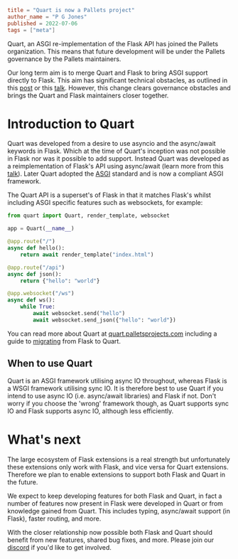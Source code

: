 ~~~~toml
title = "Quart is now a Pallets project"
author_name = "P G Jones"
published = 2022-07-06
tags = ["meta"]
~~~~

Quart, an ASGI re-implementation of the Flask API has joined the
Pallets organization. This means that future development will be under
the Pallets governance by the Pallets maintainers.

Our long term aim is to merge Quart and Flask to bring ASGI support
directly to Flask. This aim has significant technical obstacles, as
outlined in this
[post](https://pgjones.dev/blog/flask-async-quart-sync-2019/) or this
[talk](https://youtu.be/bw1qeMoFBmw). However, this change clears
governance obstacles and brings the Quart and Flask maintainers closer
together.

# Introduction to Quart

Quart was developed from a desire to use asyncio and the async/await
keywords in Flask. Which at the time of Quart's inception was not
possible in Flask nor was it possible to add support. Instead Quart
was developed as a reimplementation of Flask's API using async/await
(learn more from this
[talk](https://www.youtube.com/watch?v=EgpQcLy1kf0)). Later Quart
adopted the [ASGI](https://asgi.readthedocs.io) standard and is now a
compliant ASGI framework.

The Quart API is a superset's of Flask in that it matches Flask's
whilst including ASGI specific features such as websockets, for
example:

```python
from quart import Quart, render_template, websocket

app = Quart(__name__)

@app.route("/")
async def hello():
    return await render_template("index.html")

@app.route("/api")
async def json():
    return {"hello": "world"}

@app.websocket("/ws")
async def ws():
    while True:
        await websocket.send("hello")
        await websocket.send_json({"hello": "world"})
```

You can read more about Quart at
[quart.palletsprojects.com](https://quart.palletsprojects.com)
including a guide to
[migrating](https://quart.palletsprojects.com/en/latest/how_to_guides/flask_migration.html)
from Flask to Quart.

## When to use Quart

Quart is an ASGI framework utilising async IO throughout, whereas
Flask is a WSGI framework utilising sync IO. It is therefore best to
use Quart if you intend to use async IO (i.e. async/await libraries)
and Flask if not. Don't worry if you choose the 'wrong' framework
though, as Quart supports sync IO and Flask supports async IO,
although less efficiently.

# What's next

The large ecosystem of Flask extensions is a real strength but
unfortunately these extensions only work with Flask, and vice versa
for Quart extensions. Therefore we plan to enable extensions to
support both Flask and Quart in the future.

We expect to keep developing features for both Flask and Quart, in
fact a number of features now present in Flask were developed in Quart
or from knowledge gained from Quart. This includes typing, async/await
support (in Flask), faster routing, and more.

With the closer relationship now possible both Flask and Quart should
benefit from new features, shared bug fixes, and more. Please join our
[discord](https://discord.gg/pallets) if you'd like to get involved.
